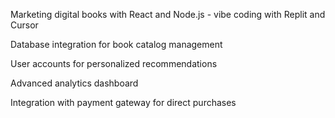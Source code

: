 
Marketing digital books with React and Node.js - vibe coding  with Replit and Cursor

Database integration for book catalog management

User accounts for personalized recommendations

Advanced analytics dashboard

Integration with payment gateway for direct purchases


